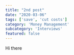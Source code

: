 ```yaml
---
title: "2nd post"
date: "2020-03-06"
tags: ['save', 'cut costs']
category: 'Money Management'
subcategory: 'Interviews'
featured: false
---
```


Hi there
